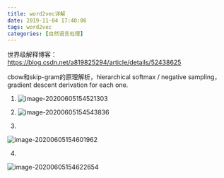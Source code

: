 ```yaml
---
title: word2vec详解
date: 2019-11-04 17:40:06
tags: word2vec
categories: [自然语言处理]
---
```


世界级解释博客：https://blog.csdn.net/a819825294/article/details/52438625

 

cbow和skip-gram的原理解析，hierarchical softmax / negative sampling， gradient descent derivation for each one.

 

1. ![image-20200605154521303](https://tva1.sinaimg.cn/large/007S8ZIlly1gfhgkg8d7vj30uc09nagn.jpg)

 



2. ![image-20200605154543836](https://tva1.sinaimg.cn/large/007S8ZIlly1gfhglv7e9hj30o10lqmyw.jpg)

3. 

![image-20200605154601962](https://tva1.sinaimg.cn/large/007S8ZIlly1gfhglw07lrj30rb07eab7.jpg)

4. 

![image-20200605154622654](https://tva1.sinaimg.cn/large/007S8ZIlly1gfhgluc6b6j30qs0mj0uw.jpg)